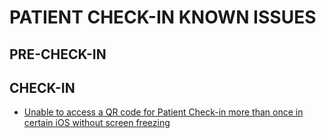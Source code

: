 # PATIENT CHECK-IN KNOWN ISSUES

## PRE-CHECK-IN

## CHECK-IN
- [Unable to access a QR code for Patient Check-in more than once in certain iOS without screen freezing ](https://yourit.va.gov/nav_to.do?uri=%2Fincident.do%3Fsys_id%3D64003ea11b578994da76a798624bcb25%26sysparm_record_target%3Dincident%26sysparm_record_row%3D1%26sysparm_record_rows%3D1%26sysparm_record_list%3Dactive%253Dtrue%255Eassignment_group%253D9c50fbc51b4f8d5065965318624bcbbf%255EORDERBYassignment_group)
